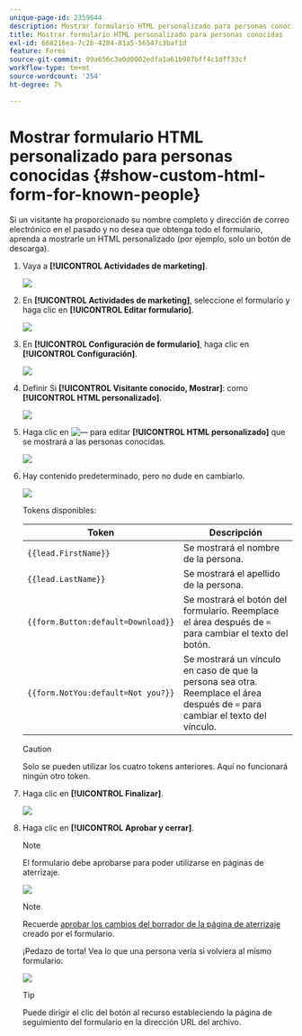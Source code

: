 ```yaml
---
unique-page-id: 2359644
description: Mostrar formulario HTML personalizado para personas conocidas - Documentos de Marketo - Documentación del producto
title: Mostrar formulario HTML personalizado para personas conocidas
exl-id: 668216ea-7c2b-4204-81a5-56547c3baf1d
feature: Forms
source-git-commit: 09a656c3a0d0002edfa1a61b987bff4c1dff33cf
workflow-type: tm+mt
source-wordcount: '254'
ht-degree: 7%

---
```


# Mostrar formulario HTML personalizado para personas conocidas {#show-custom-html-form-for-known-people}

Si un visitante ha proporcionado su nombre completo y dirección de correo electrónico en el pasado y no desea que obtenga todo el formulario, aprenda a mostrarle un HTML personalizado (por ejemplo, solo un botón de descarga).

1. Vaya a **[!UICONTROL Actividades de marketing]**.

   ![](assets/login-marketing-activities-5.png)

1. En **[!UICONTROL Actividades de marketing]**, seleccione el formulario y haga clic en **[!UICONTROL Editar formulario]**.

   ![](assets/image2014-9-15-12-3a24-3a6.png)

1. En **[!UICONTROL Configuración de formulario]**, haga clic en **[!UICONTROL Configuración]**.

   ![](assets/image2014-9-15-12-3a24-3a36.png)

1. Definir Si **[!UICONTROL Visitante conocido, Mostrar]**: como **[!UICONTROL HTML personalizado]**.

   ![](assets/image2014-9-15-12-3a24-3a59.png)

1. Haga clic en ![—](assets/image2014-9-25-14-3a1-3a26.png) para editar **[!UICONTROL HTML personalizado]** que se mostrará a las personas conocidas.

   ![](assets/image2014-9-15-12-3a25-3a38.png)

1. Hay contenido predeterminado, pero no dude en cambiarlo.

   ![](assets/image2014-9-15-12-3a25-3a49.png)

   Tokens disponibles:

   | Token | Descripción |
   |---|---|
   | `{{lead.FirstName}}` | Se mostrará el nombre de la persona. |
   | `{{lead.LastName}}` | Se mostrará el apellido de la persona. |
   | `{{form.Button:default=Download}}` | Se mostrará el botón del formulario. Reemplace el área después de `=` para cambiar el texto del botón. |
   | `{{form.NotYou:default=Not you?}}` | Se mostrará un vínculo en caso de que la persona sea otra. Reemplace el área después de `=` para cambiar el texto del vínculo. |

   >[!CAUTION]
   >
   >Solo se pueden utilizar los cuatro tokens anteriores. Aquí no funcionará ningún otro token.

1. Haga clic en **[!UICONTROL Finalizar]**.

   ![](assets/image2014-9-15-12-3a27-3a25.png)

1. Haga clic en **[!UICONTROL Aprobar y cerrar]**.

   >[!NOTE]
   >
   >El formulario debe aprobarse para poder utilizarse en páginas de aterrizaje.

   ![](assets/image2014-9-15-12-3a27-3a53.png)

   >[!NOTE]
   >
   >Recuerde [aprobar los cambios del borrador de la página de aterrizaje](/help/marketo/product-docs/demand-generation/landing-pages/understanding-landing-pages/approve-unapprove-or-delete-a-landing-page.md) creado por el formulario.

   ¡Pedazo de torta! Vea lo que una persona vería si volviera al mismo formulario:

   ![](assets/image2014-9-15-12-3a28-3a12.png)

   >[!TIP]
   >
   >Puede dirigir el clic del botón al recurso estableciendo la página de seguimiento del formulario en la dirección URL del archivo.

